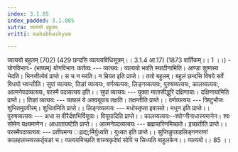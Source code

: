 ```yaml
---
index: 3.1.85
index_padded: 3.1.085
sutra: व्यत्ययो बहुलम्
vritti: mahabhashyam

---
```

 व्यत्ययो बहुलम् (702) (429 छन्दसि व्यत्ययविधिसूत्रम्।। 3.1.4 आ.17) (1873 वार्तिकम्।। 1 ।।) - योगविभागः- (भाष्यम्) योगविभागः कर्तव्यः --- व्यत्ययः। व्यत्ययो भवति स्यादीनामिति। आण्डा शुष्णस्य भेदति। भिनत्तीत्येवं प्राप्ते। स च न मरति। न म्रियत इति प्राप्ते।। ततो बहुलम्। बहुलं छन्दसि विषये सर्वे विधयो भवन्तीति। सुपां व्यत्ययः, तिङां व्यत्ययः, वर्णव्यत्ययः, लिङ्गव्यत्ययः, पुरुषव्यत्ययः, कालव्यत्ययः, आत्मनेपदव्यत्ययः, परस्मै पदव्यत्यय इति।। सुपां व्यत्ययः --- युक्ता मातासीद्धुरि दक्षिणायाः। दक्षिणायामिति प्राप्ते।। तिङां व्यत्ययः --- चाषालं ये अश्वयूपाय तक्षति। तक्षन्तीति प्राप्ते।। वर्णव्यत्ययः --- त्रिष्टुभौजः शुभितमुग्रवीरम्। शुधितमिति प्राप्ते।। लिङ्गव्यत्ययः --- मधोस्तृप्ता इवासते। मधुन इति प्राप्ते।।पुरुषव्यत्ययः --- अधा स वीरैर्दशभिर्वियूयाः। वियूयादिति प्राप्ते।। कालव्यत्ययः--श्वोग्नीनाधास्यमानेन। श्वः सोमेन यक्ष्यमाणेन। आधातायष्टेति प्राप्ते।। आत्मनेपदव्यत्ययः --- ब्रह्मचारिणमिच्छते। इच्छतीति प्राप्ते।। परस्मैपदव्यत्ययः --- प्रतीपमन्य ःढ़द्य;र्मिर्युध्यति। युध्यत इति प्राप्ते।। सुप्तिङुपग्रहलिङ्गनराणां कालहलच्स्वरकर्तृयङां च। व्यत्ययमिच्छति शास्त्रकृदेषां सोपि च सिध्यति बाहुलकेन।। व्यत्ययो।। 85 ।। 